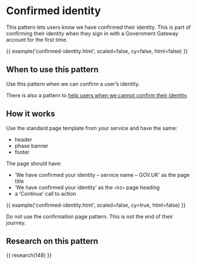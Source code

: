 # Confirmed identity

This pattern lets users know we have confirmed their identity. This is part of confirming their identity when they sign in with a Government Gateway account for the first time.

{{ example('confirmed-identity.html', scaled=false, cy=false, html=false) }}

## When to use this pattern

Use this pattern when we can confirm a user’s identity.

There is also a pattern to [help users when we cannot confirm their identity](/patterns/help-users-when-we-cannot-confirm-who-they-are/index.html).

## How it works

Use the standard page template from your service and have the same:

- header
- phase banner
- footer

The page should have:

- ‘We have confirmed your identity – service name – GOV.UK’ as the page title
- ‘We have confirmed your identity’ as the `<h1>` page heading
- a ‘Continue’ call to action

{{ example('confirmed-identity.html', scaled=false, cy=true, html=false) }}

Do not use the confirmation page pattern. This is not the end of their journey.

## Research on this pattern

{{ research(148) }}
